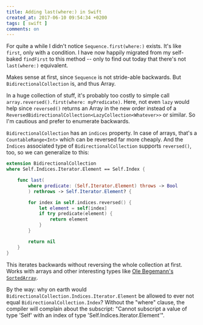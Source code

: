 ```yaml
---
title: Adding last(where:) in Swift
created_at: 2017-06-10 09:54:34 +0200
tags: [ swift ]
comments: on
---
```


For quite a while I didn't notice `Sequence.first(where:)` exists. It's like `first`, only with a condition. I have now happily migrated from my self-baked `findFirst` to this method -- only to find out today that there's not `last(where:)` equivalent.

Makes sense at first, since `Sequence` is not stride-able backwards. But `BidirectionalCollection` is, and thus Array.

In a huge collection of stuff, it's probably too costly to simple call `array.reversed().first(where: myPredicate)`. Here, not even `lazy` would help since `reversed()` returns an Array in the new order instead of a `ReversedBidirectionalCollection<LazyCollection<Whatever>>` or similar. So I'm cautious and prefer to enumerate backwards.

`BidirectionalCollection` has an `indices` property. In case of arrays, that's a `CountableRange<Int>` which can be reversed far more cheaply. And the `Indices` associated type of `BidirectionalCollection` supports `reversed()`, too, so we can generalize to this:

```swift
extension BidirectionalCollection
where Self.Indices.Iterator.Element == Self.Index {

    func last(
        where predicate: (Self.Iterator.Element) throws -> Bool
        ) rethrows -> Self.Iterator.Element? {

        for index in self.indices.reversed() {
            let element = self[index]
            if try predicate(element) {
                return element
            }
        }

        return nil
    }
}
```

This iterates backwards without reversing the whole collection at first. Works with arrays and other interesting types like [Ole Begemann's `SortedArray`](https://github.com/ole/SortedArray).

By the way: why on earth would `BidirectionalCollection.Indices.Iterator.Element` be allowed to ever not equal `BidirectionalCollection.Index`? Without the "where" clause, the compiler will complain about the subscript: "Cannot subscript a value of type 'Self' with an index of type 'Self.Indices.Iterator.Element'".
